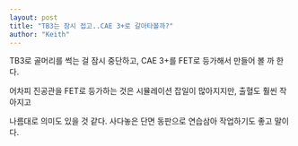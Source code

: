 ```yaml
---
layout: post
title: "TB3는 잠시 접고..CAE 3+로 갈아타볼까?"
author: "Keith"
---
```


TB3로 골머리를 썩는 걸 잠시 중단하고, CAE 3+를 FET로 등가해서 만들어 볼 까 한다.

어차피 진공관을 FET로 등가하는 것은 시뮬레이션 잡일이 많아지지만, 출혈도 훨씬 작아지고

나름대로 의미도 있을 것 같다. 사다놓은 단면 동판으로 연습삼아 작업하기도 좋고 말이다.




